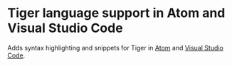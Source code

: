 # Tiger language support in Atom and Visual Studio Code

Adds syntax highlighting and snippets for Tiger in [Atom](https://atom.io/packages/language-tiger) and [Visual Studio Code](https://marketplace.visualstudio.com/items?itemName=TrisTOON.language-tiger).
